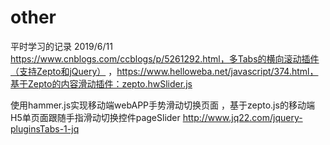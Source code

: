# other
平时学习的记录
2019/6/11
https://www.cnblogs.com/ccblogs/p/5261292.html，多Tabs的横向滚动插件（支持Zepto和jQuery）
，https://www.helloweba.net/javascript/374.html，基于Zepto的内容滑动插件：zepto.hwSlider.js

使用hammer.js实现移动端webAPP手势滑动切换页面
，基于zepto.js的移动端H5单页面跟随手指滑动切换控件pageSlider
http://www.jq22.com/jquery-pluginsTabs-1-jq
